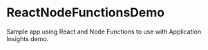 # ReactNodeFunctionsDemo
Sample app using React and Node Functions to use with Application Insights demo.
